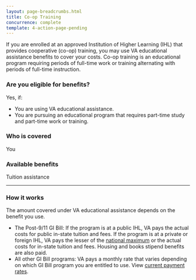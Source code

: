 ```yaml
---
layout: page-breadcrumbs.html
title: Co-op Training
concurrence: complete
template: 4-action-page-pending
---
```


<div class="va-introtext">

If you are enrolled at an approved Institution of Higher Learning (IHL) that provides cooperative (co-op) training, you may use VA educational assistance benefits to cover your costs. Co-op training is an educational program requiring periods of full-time work or training alternating with periods of full-time instruction.

</div>


<div class="feature" markdown="1">

### Are you eligible for benefits?
Yes, if:

  - You are using VA educational assistance.
  - You are pursuing an educational program that requires part-time study and part-time work or training.

### Who is covered
You
</div>


### Available benefits

Tuition assistance

-----

### How it works

The amount covered under VA educational assistance depends on the benefit you use.

- The Post-9/11 GI Bill: If the program is at a public IHL, VA pays the actual costs for public in-state tuition and fees. If the program is at a private or foreign IHL, VA pays the lesser of the [national maximum](http://www.benefits.va.gov/gibill/resources/benefits_resources/rate_tables.asp) or the actual costs for in-state tuition and fees. Housing and books stipend benefits are also paid.
- All other GI Bill programs: VA pays a monthly rate that varies depending on which GI Bill program you are entitled to use. View [current payment rates](http://www.benefits.va.gov/gibill/resources/benefits_resources/rate_tables.asp).
